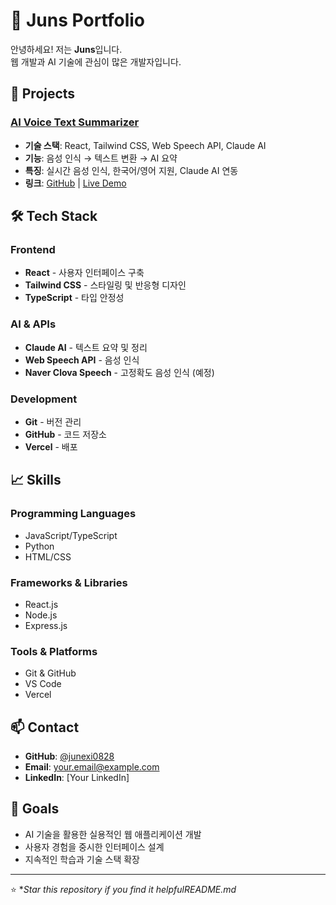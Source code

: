 # 🎯 Juns Portfolio

안녕하세요! 저는 **Juns**입니다.  
웹 개발과 AI 기술에 관심이 많은 개발자입니다.

## 🚀 Projects

### [AI Voice Text Summarizer](https://github.com/junexi0828/voice-summarizer)
- **기술 스택**: React, Tailwind CSS, Web Speech API, Claude AI
- **기능**: 음성 인식 → 텍스트 변환 → AI 요약
- **특징**: 실시간 음성 인식, 한국어/영어 지원, Claude AI 연동
- **링크**: [GitHub](https://github.com/junexi0828/voice-summarizer) | [Live Demo](https://voice-summarizer.vercel.app)

## 🛠️ Tech Stack

### Frontend
- **React** - 사용자 인터페이스 구축
- **Tailwind CSS** - 스타일링 및 반응형 디자인
- **TypeScript** - 타입 안정성

### AI & APIs
- **Claude AI** - 텍스트 요약 및 정리
- **Web Speech API** - 음성 인식
- **Naver Clova Speech** - 고정확도 음성 인식 (예정)

### Development
- **Git** - 버전 관리
- **GitHub** - 코드 저장소
- **Vercel** - 배포

## 📈 Skills

### Programming Languages
- JavaScript/TypeScript
- Python
- HTML/CSS

### Frameworks & Libraries
- React.js
- Node.js
- Express.js

### Tools & Platforms
- Git & GitHub
- VS Code
- Vercel

## 📫 Contact

- **GitHub**: [@junexi0828](https://github.com/junexi0828)
- **Email**: your.email@example.com
- **LinkedIn**: [Your LinkedIn]

## 🎯 Goals

- AI 기술을 활용한 실용적인 웹 애플리케이션 개발
- 사용자 경험을 중시한 인터페이스 설계
- 지속적인 학습과 기술 스택 확장

---

⭐ **Star this repository if you find it helpfulREADME.md*
